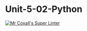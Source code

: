# Unit-5-02-Python
[![Mr Coxall's Super Linter](https://github.com/ICS3U-Programming-JaydenS/Unit-5-02-Python/workflows/Mr%20Coxall's%20Super%20Linter/badge.svg)](https://github.com/ICS3U-Programming-JaydenS/Unit-5-02-Python/actions/)
